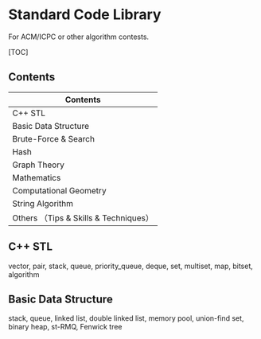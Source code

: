 # Standard Code Library

For ACM/ICPC or other algorithm contests.



[TOC]



## Contents

| Contents                            |
| ----------------------------------- |
| C++ STL                             |
| Basic Data Structure                |
| Brute-Force & Search                |
| Hash                                |
| Graph Theory                        |
| Mathematics                         |
| Computational Geometry              |
| String Algorithm                    |
| Others （Tips & Skills & Techniques） |



## C++ STL

vector, pair, stack, queue, priority_queue, deque, set, multiset, map, bitset, algorithm



## Basic Data Structure

stack, queue, linked list, double linked list, memory pool, union-find set, binary heap, st-RMQ, Fenwick tree



